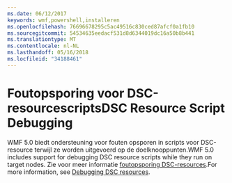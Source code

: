 ```yaml
---
ms.date: 06/12/2017
keywords: wmf,powershell,installeren
ms.openlocfilehash: 76696678295c5ac49516c830ced87afcf0a1fb10
ms.sourcegitcommit: 54534635eedacf531d8d6344019dc16a50b8b441
ms.translationtype: MT
ms.contentlocale: nl-NL
ms.lasthandoff: 05/16/2018
ms.locfileid: "34188461"
---
```

# <a name="dsc-resource-script-debugging"></a><span data-ttu-id="faad4-102">Foutopsporing voor DSC-resourcescripts</span><span class="sxs-lookup"><span data-stu-id="faad4-102">DSC Resource Script Debugging</span></span>

<span data-ttu-id="faad4-103">WMF 5.0 biedt ondersteuning voor fouten opsporen in scripts voor DSC-resource terwijl ze worden uitgevoerd op de doelknooppunten.</span><span class="sxs-lookup"><span data-stu-id="faad4-103">WMF 5.0 includes support for debugging DSC resource scripts while they run on target nodes.</span></span>
<span data-ttu-id="faad4-104">Zie voor meer informatie [foutopsporing DSC-resources](https://msdn.microsoft.com/powershell/dsc/debugresource).</span><span class="sxs-lookup"><span data-stu-id="faad4-104">For more information, see [Debugging DSC resources](https://msdn.microsoft.com/powershell/dsc/debugresource).</span></span>
